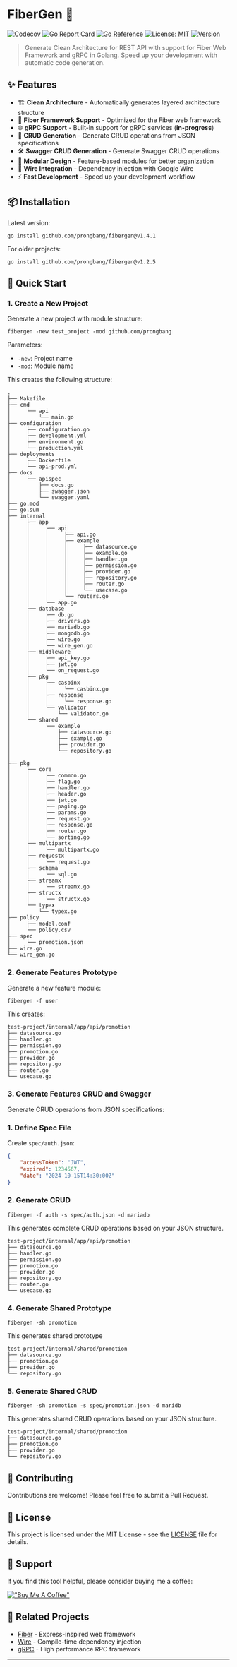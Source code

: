 # FiberGen 🚀

[![Codecov](https://img.shields.io/codecov/c/github/prongbang/fibergen.svg)](https://codecov.io/gh/prongbang/fibergen)
[![Go Report Card](https://goreportcard.com/badge/github.com/prongbang/fibergen)](https://goreportcard.com/report/github.com/prongbang/fibergen)
[![Go Reference](https://pkg.go.dev/badge/github.com/prongbang/fibergen.svg)](https://pkg.go.dev/github.com/prongbang/fibergen)
[![License: MIT](https://img.shields.io/badge/License-MIT-yellow.svg)](https://opensource.org/licenses/MIT)
[![Version](https://img.shields.io/github/v/release/prongbang/fibergen)](https://github.com/prongbang/fibergen/releases)

> Generate Clean Architecture for REST API with support for Fiber Web Framework and gRPC in Golang. Speed up your development with automatic code generation.


## ✨ Features

- 🏗️ **Clean Architecture** - Automatically generates layered architecture structure
- 🔌 **Fiber Framework Support** - Optimized for the Fiber web framework
- 🌐 **gRPC Support** - Built-in support for gRPC services (**in-progress**)
- 🔄 **CRUD Generation** - Generate CRUD operations from JSON specifications
- 🛠️ **Swagger CRUD Generation** - Generate Swagger CRUD operations
- 🧩 **Modular Design** - Feature-based modules for better organization
- 🔧 **Wire Integration** - Dependency injection with Google Wire
- ⚡ **Fast Development** - Speed up your development workflow

## 📦 Installation

Latest version:
```shell
go install github.com/prongbang/fibergen@v1.4.1
```

For older projects:
```shell
go install github.com/prongbang/fibergen@v1.2.5
```

## 🚀 Quick Start

### 1. Create a New Project

Generate a new project with module structure:

```shell
fibergen -new test_project -mod github.com/prongbang
```

Parameters:
- `-new`: Project name
- `-mod`: Module name

This creates the following structure:

```
.
├── Makefile
├── cmd
│     └── api
│         └── main.go
├── configuration
│     ├── configuration.go
│     ├── development.yml
│     ├── environment.go
│     └── production.yml
├── deployments
│     ├── Dockerfile
│     └── api-prod.yml
├── docs
│     └── apispec
│         ├── docs.go
│         ├── swagger.json
│         └── swagger.yaml
├── go.mod
├── go.sum
├── internal
│     ├── app
│     │     ├── api
│     │     │     ├── api.go
│     │     │     ├── example
│     │     │     │     ├── datasource.go
│     │     │     │     ├── example.go
│     │     │     │     ├── handler.go
│     │     │     │     ├── permission.go
│     │     │     │     ├── provider.go
│     │     │     │     ├── repository.go
│     │     │     │     ├── router.go
│     │     │     │     └── usecase.go
│     │     │     └── routers.go
│     │     └── app.go
│     ├── database
│     │     ├── db.go
│     │     ├── drivers.go
│     │     ├── mariadb.go
│     │     ├── mongodb.go
│     │     ├── wire.go
│     │     └── wire_gen.go
│     ├── middleware
│     │     ├── api_key.go
│     │     ├── jwt.go
│     │     └── on_request.go
│     ├── pkg
│     │     ├── casbinx
│     │     │     └── casbinx.go
│     │     ├── response
│     │     │     └── response.go
│     │     └── validator
│     │         └── validator.go
│     └── shared
│           └── example
│               ├── datasource.go
│               ├── example.go
│               ├── provider.go
│               └── repository.go
│
├── pkg
│     ├── core
│     │     ├── common.go
│     │     ├── flag.go
│     │     ├── handler.go
│     │     ├── header.go
│     │     ├── jwt.go
│     │     ├── paging.go
│     │     ├── params.go
│     │     ├── request.go
│     │     ├── response.go
│     │     ├── router.go
│     │     └── sorting.go
│     ├── multipartx
│     │     └── multipartx.go
│     ├── requestx
│     │     └── request.go
│     ├── schema
│     │     └── sql.go
│     ├── streamx
│     │     └── streamx.go
│     ├── structx
│     │     └── structx.go
│     └── typex
│         └── typex.go
├── policy
│     ├── model.conf
│     └── policy.csv
├── spec
│     └── promotion.json
├── wire.go
└── wire_gen.go
```

### 2. Generate Features Prototype

Generate a new feature module:

```shell
fibergen -f user
```

This creates:
```
test-project/internal/app/api/promotion
├── datasource.go
├── handler.go
├── permission.go
├── promotion.go
├── provider.go
├── repository.go
├── router.go
└── usecase.go
```

### 3. Generate Features CRUD and Swagger

Generate CRUD operations from JSON specifications:

### 1. Define Spec File

Create `spec/auth.json`:
```json
{
    "accessToken": "JWT",
    "expired": 1234567,
    "date": "2024-10-15T14:30:00Z"
}
```

### 2. Generate CRUD

```shell
fibergen -f auth -s spec/auth.json -d mariadb
```

This generates complete CRUD operations based on your JSON structure.

```
test-project/internal/app/api/promotion
├── datasource.go
├── handler.go
├── permission.go
├── promotion.go
├── provider.go
├── repository.go
├── router.go
└── usecase.go
```

### 4. Generate Shared Prototype

```shell
fibergen -sh promotion
```
This generates shared prototype

```
test-project/internal/shared/promotion
├── datasource.go
├── promotion.go
├── provider.go
└── repository.go
```

### 5. Generate Shared CRUD

```shell
fibergen -sh promotion -s spec/promotion.json -d maridb
```
This generates shared CRUD operations based on your JSON structure.

```
test-project/internal/shared/promotion
├── datasource.go
├── promotion.go
├── provider.go
└── repository.go
```


## 🤝 Contributing

Contributions are welcome! Please feel free to submit a Pull Request.

## 📄 License

This project is licensed under the MIT License - see the [LICENSE](LICENSE) file for details.

## 💖 Support

If you find this tool helpful, please consider buying me a coffee:

[!["Buy Me A Coffee"](https://www.buymeacoffee.com/assets/img/custom_images/orange_img.png)](https://www.buymeacoffee.com/prongbang)

## 🔗 Related Projects

- [Fiber](https://github.com/gofiber/fiber) - Express-inspired web framework
- [Wire](https://github.com/google/wire) - Compile-time dependency injection
- [gRPC](https://grpc.io/) - High performance RPC framework

---

